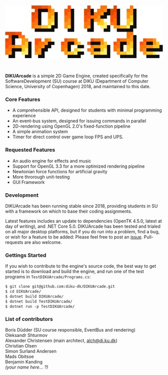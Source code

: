 
<p align="center">
  <img width="540" src="https://github.com/diku-dk/DIKUArcade/blob/master/Logo/DIKU-Arcade.png?raw=true" alt="Material Bread logo">
</p>
<br>

**DIKUArcade** is a simple 2D Game Engine, created specifically for the SoftwareDevelopment (SU)
course at DIKU (Department of Computer Science, University of Copenhagen) 2018, and maintained to this date.

### Core Features ###

* A comprehensible API, designed for students with minimal programming experience
* An event-bus system, designed for issuing commands in parallel
* 2D-rendering using OpenGL 2.0's fixed-function pipeline
* A simple animation system
* Timer for direct control over game loop FPS and UPS.

### Requested Features ###

* An audio engine for effects and music
* Support for OpenGL 3.3 for a more optimized rendering pipeline
* Newtonian force functions for artificial gravity
* More throrough unit-testing
* GUI Framework

### Development ###

DIKUArcade has been running stable since 2018, providing students in SU with a framework
on which to base their coding assignments.

Latest features includes an update to dependencies (OpenTK 4.5.0, latest at day of writing),
and .NET Core 5.0. DIKUArcade has been tested and trialed on all major desktop platforms,
but if you do run into a problem, find a bug, or wish for a feature to be added: Please feel
free to post an [issue](https://github.com/diku-dk/DIKUArcade/issues).
Pull-requests are also welcome.

### Gettings Started ###

If you wish to contribute to the engine's source code, the best way to get started is to
download and build the engine, and run one of the test programs in `TestDIKUArcade/Programs.cs`:

```
$ git clone git@github.com:diku-dk/DIKUArcade.git
$ cd DIKUArcade/
$ dotnet build DIKUArcade/
$ dotnet build TestDIKUArcade/
$ dotnet run -p TestDIKUArcade/
```

### List of contributors

Boris Düdder (SU course responsible, EventBus and rendering)<br>
Oleksandr Shturmov<br>
Alexander Christensen (main architect, alch@di.ku.dk)<br>
Christian Olsen<br>
Simon Surland Andersen<br>
Mads Obitsoe<br>
Benjamin Kanding<br>
_(your name here... ?)_
